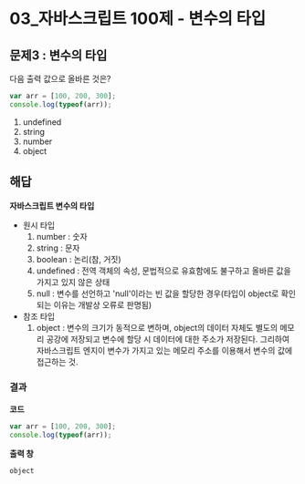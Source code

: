 # 03_자바스크립트 100제 - 변수의 타입

## 문제3 : 변수의 타입

다음 출력 값으로 올바른 것은?

```js
var arr = [100, 200, 300];
console.log(typeof(arr));
```

1. undefined
2. string
3. number
4. object





## 해답

**자바스크립트 변수의 타입**

* 원시 타입
  1. number : 숫자
  2. string : 문자
  3. boolean :  논리(참, 거짓)
  4. undefined : 전역 객체의 속성, 문법적으로 유효함에도 불구하고 올바른 값을 가지고 있지 않은 상태
  5. null : 변수를 선언하고 'null'이라는 빈 값을 할당한 경우(타입이 object로 확인되는 이유는 개발상 오류로 판명됨)
* 참조 타입
  1. object : 변수의 크기가 동적으로 변하며, object의 데이터 자체도 별도의 메모리 공강에 저장되고 변수에 할당 시 데이터에 대한 주소가 저장된다. 그리하여 자바스크립트 엔지이 변수가 가지고 있는 메모리 주소를 이용해서 변수의 값에 접근하는 것.







### 결과

**코드**

```js
var arr = [100, 200, 300];
console.log(typeof(arr));
```





**출력 창** 

```
object
```

